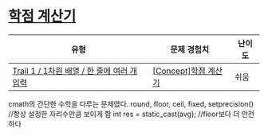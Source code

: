 # [학점 계산기](https://www.codetree.ai/trails/complete/curated-cards/intro-credit-calculator)

|유형|문제 경험치|난이도|
|---|---|---|
|[Trail 1 / 1차원 배열 / 한 줄에 여러 개 입력](https://www.codetree.ai/trail-info/novice-low/)|[[Concept]학점 계산기](https://www.codetree.ai/trails/complete/curated-cards/intro-credit-calculator/)|쉬움|

cmath의 간단한 수학을 다루는 문제였다.
<cmath> round, floor, ceil,
<iomanip> fixed, setprecision() //항상 설정한 자리수만큼 보이게 함
int res = static_cast<int>(avg); //floor보다 더 안전하다
